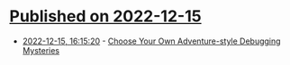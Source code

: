 # [Published on 2022-12-15](index.md)

* [2022-12-15, 16:15:20](https://lobste.rs/s/h2jt79/choose_your_own_adventure_style) - [Choose Your Own Adventure-style Debugging Mysteries](https://mysteries.wizardzines.com/)
